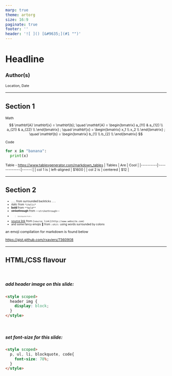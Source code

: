 ```yaml
---
marp: true
theme: artorg
size: 16:9
paginate: true
footer: ''
header: '![ ]() [&#9635;](#1 "")'
---
```


# Headline
### Author(s)
Location, Date

<!-- deckslide only style -->
<style scoped>
  /* centered headline */
  section {justify-content: center;}
  /* display header image */
  header img {display: block;}
</style>

---

## Section 1

Math
$$
\mathbf{A} \mathbf{x} = \mathbf{b}; \quad
\mathbf{A} =
\begin{bmatrix}
a_{11} & a_{12} \\
a_{21} & a_{22} \\
\end{bmatrix}
; \quad
\mathbf{x} = 
\begin{bmatrix}
x_1 \\
x_2 \\
\end{bmatrix}
; \quad
\mathbf{b} =
\begin{bmatrix}
b_{1} \\
b_{2} \\
\end{bmatrix}
$$

Code
```python
for x in "banana":
  print(x)
```

Table - https://www.tablesgenerator.com/markdown_tables
| Tables   |      Are      |  Cool |
|----------|:-------------:|------:|
| col 1 is |  left-aligned | $1600 |
| col 2 is |    centered   |   $12 |

---

## Section 2

- `...` from surrounded backticks ```...```
- *italic* from `*italic*`
- **bold** from `**bold**`
- ~~strikethrough~~ from `~~strikethrough~~`
- > blockquote from `>`
- [source link](https://www.website.com) from `[source link](http://www.website.com)`
- and some fancy emojis :shit: from `:shit:` using words surrounded by colons

an emoji compilation for markdown is found below

https://gist.github.com/rxaviers/7360908

---

## HTML/CSS flavour

<style scoped>
  p, ul, li, blockquote{
    font-size: 78%;
  }
</style>

<style scoped>
  header img {
    display: block;
  }
</style>

<style scoped>
    section {
        display: block;
    }
    table {
        width: max-content;
        float: right;
    }
</style>

<br>

##### add header image on this slide:
```html
<style scoped>
  header img {
    display: block;
  }
</style>
```

<br>

##### set font-size for this slide:
```html
<style scoped>
  p, ul, li, blockquote, code{
    font-size: 78%;
  }
</style>
```
